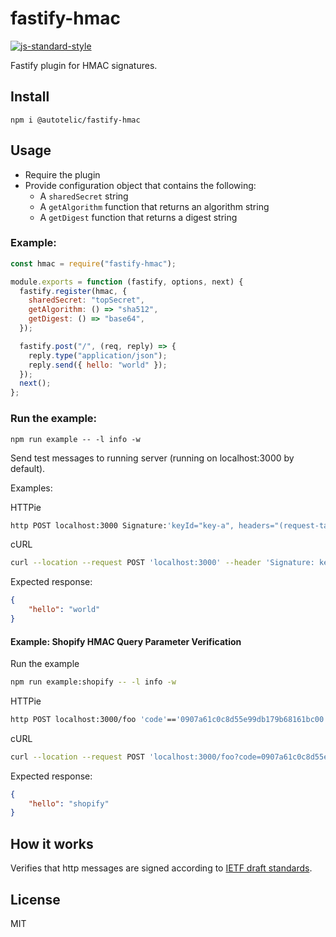 # fastify-hmac

[![js-standard-style](https://img.shields.io/badge/code%20style-standard-brightgreen.svg?style=flat)](http://standardjs.com/)

Fastify plugin for HMAC signatures.

## Install

```shell
npm i @autotelic/fastify-hmac
```

## Usage

- Require the plugin
- Provide configuration object that contains the following:
  - A `sharedSecret` string
  - A `getAlgorithm` function that returns an algorithm string
  - A `getDigest` function that returns a digest string

### Example:

```js
const hmac = require("fastify-hmac");

module.exports = function (fastify, options, next) {
  fastify.register(hmac, {
    sharedSecret: "topSecret",
    getAlgorithm: () => "sha512",
    getDigest: () => "base64",
  });

  fastify.post("/", (req, reply) => {
    reply.type("application/json");
    reply.send({ hello: "world" });
  });
  next();
};
```

### Run the example:

```
npm run example -- -l info -w
```

Send test messages to running server (running on localhost:3000 by default).

Examples:

HTTPie
```sh
http POST localhost:3000 Signature:'keyId="key-a", headers="(request-target) (created) (expires) host", signature="Nstb3q49bne90WmkbiZ9eyRtKCUmOWvc/kFyw/ftfLtqAXfRZGBk+hSJkXs0GRRm4Q/58c/pdIKj5DND11/fwQ==", created=1402170695, expires=1402170895'
```

cURL
```sh
curl --location --request POST 'localhost:3000' --header 'Signature: keyId="key-a", headers="(request-target) (created) (expires) host", signature="Nstb3q49bne90WmkbiZ9eyRtKCUmOWvc/kFyw/ftfLtqAXfRZGBk+hSJkXs0GRRm4Q/58c/pdIKj5DND11/fwQ==", created=1402170695, expires=1402170895'
```

Expected response:
```json
{
    "hello": "world"
}
```

#### Example: Shopify HMAC Query Parameter Verification

Run the example
```sh
npm run example:shopify -- -l info -w
```

HTTPie
```sh
http POST localhost:3000/foo 'code'=='0907a61c0c8d55e99db179b68161bc00' 'hmac'=='700e2dadb827fcc8609e9d5ce208b2e9cdaab9df07390d2cbca10d7c328fc4bf' 'shop'=='some-shop.myshopify.com' 'state'=='0.6784241404160823' 'timestamp'=='1337178173'
```

cURL
```sh
curl --location --request POST 'localhost:3000/foo?code=0907a61c0c8d55e99db179b68161bc00&hmac=700e2dadb827fcc8609e9d5ce208b2e9cdaab9df07390d2cbca10d7c328fc4bf&shop=some-shop.myshopify.com&state=0.6784241404160823&timestamp=1337178173'
```

Expected response:
```json
{
    "hello": "shopify"
}
```




## How it works

Verifies that http messages are signed according to [IETF draft standards](https://datatracker.ietf.org/doc/draft-ietf-httpbis-message-signatures/).

## License

MIT
